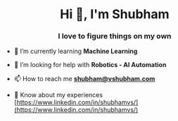 <h1 align="center">Hi 👋, I'm Shubham</h1>
<h3 align="center">I love to figure things on my own</h3>

- 🌱 I’m currently learning **Machine Learning**

- 🤝 I’m looking for help with **Robotics - AI Automation**

- 📫 How to reach me **shubham@vshubham.com**

- 📄 Know about my experiences [https://www.linkedin.com/in/shubhamvs/](https://www.linkedin.com/in/shubhamvs/)

